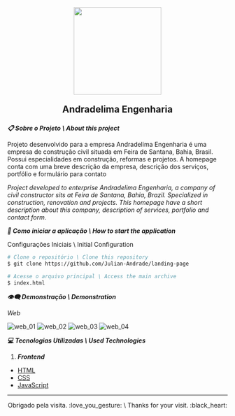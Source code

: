 <h2 align="center">
  <img width="200px" src="https://uploaddeimagens.com.br/images/004/054/563/original/julianandrade.png?1665240664"/>
  <p>Andradelima Engenharia</p>
</h2>

***:clipboard: Sobre o Projeto \ About this project***

Projeto desenvolvido para a empresa Andradelima Engenharia é uma empresa de construção civil situada em Feira de Santana, Bahia, Brasil. Possui especialidades em construção, reformas e projetos. A homepage conta com uma breve descrição da empresa, descrição dos serviços, portfólio e formulário para contato

*Project developed to enterprise Andradelima Engenharia, a company of civil constructor sits at Feira de Santana, Bahia, Brazil. Specialized in construction, renovation and projects. This homepage have a short description about this company, description of services, portfolio and contact form.*

***:file_folder: Como iniciar a aplicação \ How to start the application***

Configurações Iniciais \ Initial Configuration

```sh
# Clone o repositório \ Clone this repository 
$ git clone https://github.com/Julian-Andrade/landing-page

# Acesse o arquivo principal \ Access the main archive
$ index.html
```

***:eye_speech_bubble: Demonstração \ Demonstration***

*Web*

![web_01](https://uploaddeimagens.com.br/images/004/054/583/original/andradelima_01.PNG?1665242536)
![web_02](https://uploaddeimagens.com.br/images/004/054/584/original/andradelima_02.PNG?1665242573)
![web_03](https://uploaddeimagens.com.br/images/004/054/585/original/andradelima_03.PNG?1665242620)
![web_04](https://uploaddeimagens.com.br/images/004/054/588/original/andradelima_04.PNG?1665242866)

***:computer: Tecnologias Utilizadas \ Used Technologies***

1. ***Frontend***
  - [HTML](https://developer.mozilla.org/pt-BR/docs/Web/HTML)
  - [CSS](https://developer.mozilla.org/pt-BR/docs/Web/CSS)
  - [JavaScript](https://developer.mozilla.org/pt-BR/docs/Web/JavaScript)

---

<p align="center">Obrigado pela visita. :love_you_gesture: \ Thanks for your visit. :black_heart:</p>


